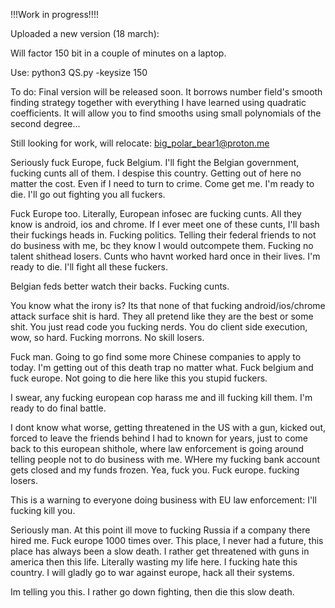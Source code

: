 !!!Work in progress!!!!

Uploaded a new version (18 march):

Will factor 150 bit in a couple of minutes on a laptop.

Use: python3 QS.py -keysize 150

To do: Final version will be released soon. It borrows number field's smooth finding strategy together with everything I have learned using quadratic coefficients. It will allow you to find smooths using small polynomials of the second degree... 

Still looking for work, will relocate: big_polar_bear1@proton.me

Seriously fuck Europe, fuck Belgium. I'll fight the Belgian government, fucking cunts all of them. I despise this country. Getting out of here no matter the cost. Even if I need to turn to crime. Come get me. I'm ready to die. I'll go out fighting you all fuckers.

Fuck Europe too. Literally, European infosec are fucking cunts. All they know is android,  ios and chrome. If I ever meet one of these cunts, I'll bash their fuckings heads in. Fucking politics. Telling their federal friends to not do business with me, bc they know I would outcompete them. Fucking no talent shithead losers. Cunts who havnt worked hard once in their lives. I'm ready to die. I'll fight all these fuckers.

Belgian feds better watch their backs. Fucking cunts.

You know what the irony is? Its that none of that fucking android/ios/chrome attack surface shit is hard. They all pretend like they are the best or some shit. You just read code you fucking nerds. You do client side execution, wow, so hard. Fucking morrons. No skill losers.

Fuck man. Going to go find some more Chinese companies to apply to today. I'm getting out of this death trap no matter what. Fuck belgium and fuck europe. Not going to die here like this you stupid fuckers. 

I swear, any fucking european cop harass me and ill fucking kill them. I'm ready to do final battle.

I dont know what worse, getting threatened in the US with a gun, kicked out, forced to leave the friends behind I had to known for years, just to come back to this european shithole, where law enforcement is going around telling people not to do business with me. WHere my fucking bank account gets closed and my funds frozen. Yea, fuck you. Fuck europe. fucking losers.

This is a warning to everyone doing business with EU law enforcement: I'll fucking kill you.

Seriously man. At this point ill move to fucking Russia if a company there hired me. Fuck europe 1000 times over. This place, I never had a future, this place has always been a slow death. I rather get threatened with guns in america then this life. Literally wasting my life here. I fucking hate this country. I will gladly go to war against europe, hack all their systems.

Im telling you this. I rather go down fighting, then die this slow death. 
